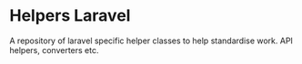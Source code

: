 # Helpers Laravel
A repository of laravel specific helper classes to help standardise work. API helpers, converters etc.